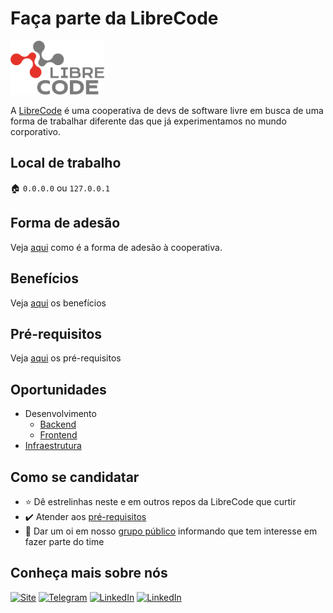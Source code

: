 # Faça parte da LibreCode

[<img src="assets/logo.png" width="150px"/>](https://librecode.coop)

A [LibreCode](https://librecode.coop) é uma cooperativa de devs de software livre em busca de uma forma de trabalhar diferente das que já experimentamos no mundo corporativo.

## Local de trabalho
:house: `0.0.0.0` ou `127.0.0.1`

## Forma de adesão

Veja [aqui](docs/forma-contratacao.md) como é a forma de adesão à cooperativa.

## Benefícios

Veja [aqui](docs/beneficios.md) os benefícios

## Pré-requisitos

Veja [aqui](docs/pre-requisitos.md) os pré-requisitos

## Oportunidades
* Desenvolvimento
  * [Backend](docs/requisitos-backend.md)
  * [Frontend](docs/requisitos-frontend.md)
* [Infraestrutura](docs/requisitos-infraestrutura.md)

## Como se candidatar

* :star: Dê estrelinhas neste e em outros repos da LibreCode que curtir
* :heavy_check_mark: Atender aos [pré-requisitos](docs/pre-requisitos.md)
* :wave: Dar um oi em nosso [grupo público](https://t.me/LibreCodeCoop) informando que tem interesse em fazer parte do time

## Conheça mais sobre nós

[![Site](https://img.shields.io/badge/Site-0077B5?style=for-the-badge&logo=Site&logoColor=white&style=flat-square)](https://librecode.coop/) [![Telegram](https://img.shields.io/badge/Telegram-0077B5?style=for-the-badge&logo=Telegram&logoColor=white&style=flat-square)](https://t.me/LibreCodeCoop/) [![LinkedIn](https://img.shields.io/badge/LinkedIn-0077B5?style=for-the-badge&logo=linkedin&logoColor=white&style=flat-square)](https://www.linkedin.com/company/librecode/) [![LinkedIn](https://img.shields.io/twitter/url?style=social&url=https%3A%2F%2Ftwitter.com%2FLibreCodeCoop)](https://twitter.com/LibreCodeCoop)
